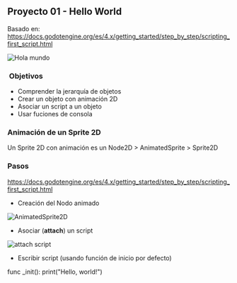 ## Proyecto 01 - Hello World  


Basado en: https://docs.godotengine.org/es/4.x/getting_started/step_by_step/scripting_first_script.html

![Hola mundo](https://docs.godotengine.org/es/4.x/_images/scripting_first_script_rotating_godot.gif)

###  Objetivos 

* Comprender la jerarquía de objetos
* Crear un objeto con animación 2D
* Asociar un script a un objeto
* Usar fuciones de consola


### Animación de un Sprite 2D 

Un Sprite 2D con animación es un Node2D > AnimatedSprite > Sprite2D
### Pasos 

https://docs.godotengine.org/es/4.x/getting_started/step_by_step/scripting_first_script.html 


* Creación del Nodo animado

![AnimatedSprite2D](https://docs.godotengine.org/es/4.x/_images/scripting_first_script_add_sprite_node.webp)



* Asociar (**attach**) un script

![attach script](https://docs.godotengine.org/es/4.x/_images/scripting_first_script_attach_script.webp) 


* Escribir script (usando función de inicio por defecto)

func _init():
	print("Hello, world!")






